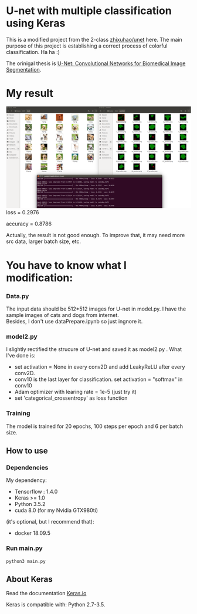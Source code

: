 # U-net with multiple classification using Keras

This is a modified project from the 2-class [zhixuhao/unet](https://github.com/zhixuhao/unet.git) here. The main purpose of this project is establishing a correct process of colorful classification. Ha ha :)

The orinigal thesis is [U-Net: Convolutional Networks for Biomedical Image Segmentation](http://lmb.informatik.uni-freiburg.de/people/ronneber/u-net/).


# My result

![image](img/pic_modified.png)
loss = 0.2976

accuracy = 0.8786

Actually, the result is not good enough. To improve that, it may need more src data, larger batch size, etc. 

# You have to know what I modification: 
### Data.py

The input data should be 512*512 images for U-net in model.py. I have the sample images of cats and dogs from internet.  
Besides, I don't use dataPrepare.ipynb so just ingnore it.


### model2.py

I slightly rectified the strucure of U-net and saved it as model2.py . What I've done is:

* set activation = None in every conv2D and add LeakyReLU after every conv2D. 
* conv10 is the last layer for classification. set activation = "softmax" in conv10
* Adam optimizer with learing rate = 1e-5 (just try it)
* set 'categorical_crossentropy' as loss function 



### Training

The model is trained for 20 epochs, 100 steps per epoch and 6 per batch size.




## How to use

### Dependencies

My dependency:

* Tensorflow : 1.4.0
* Keras >= 1.0
* Python 3.5.2
* cuda 8.0 (for my Nvidia GTX980ti)


(it's optional, but I recommend that):

* docker 18.09.5


### Run main.py

```
python3 main.py
```

## About Keras


Read the documentation [Keras.io](http://keras.io/)

Keras is compatible with: Python 2.7-3.5.
